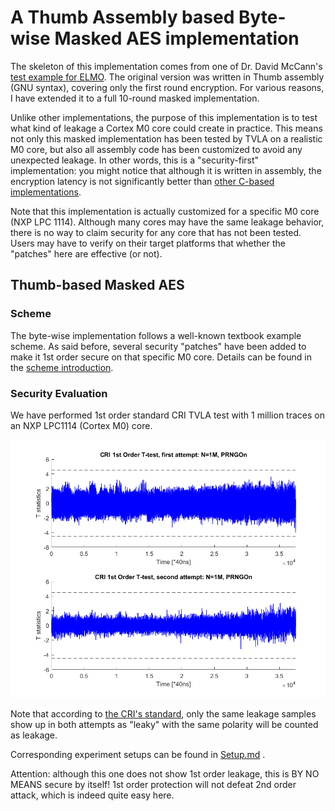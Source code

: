 # A Thumb Assembly based Byte-wise Masked AES implementation 
The skeleton of this implementation comes from one of Dr. David McCann's [test example for ELMO](https://github.com/bristol-sca/ELMO/tree/master/Examples/FixedvsRandom/MaskedAES_R1). The original version was written in Thumb assembly (GNU syntax), covering only the first round encryption. For various reasons, I have extended it to a full 10-round masked implementation.

Unlike other implementations, the purpose of this implementation is to test what kind of leakage a Cortex M0 core could create in practice. This means not only this masked implementation has been tested by TVLA on a realistic M0 core, but also all assembly code has been customized to avoid any unexpected leakage. In other words, this is a "security-first" implementation: you might notice that although it is written in assembly, the encryption latency is not significantly better than [other C-based implementations](https://github.com/gs1989/Masked-AES-Implementation/tree/master/Byte-Masked-AES). 

Note that this implementation is actually customized for a specific M0 core (NXP LPC 1114). Although many cores may have the same leakage behavior, there is no way to claim security for any core that has not been tested. Users may have to verify on their target platforms that whether the "patches" here are effective (or not).    

## Thumb-based Masked AES
### Scheme
The byte-wise implementation follows a well-known textbook example scheme. As said before, several security "patches" have been added to make it 1st order secure on that specific M0 core. Details can be found in the [scheme introduction](Scheme_Introduction.md).

### Security Evaluation
We have performed 1st order standard CRI TVLA test with 1 million traces on an NXP LPC1114 \(Cortex M0\) core. 

![Ttest results](TVLA-Test/Ttest.PNG) 

Note that according to [the CRI's standard](https://csrc.nist.gov/csrc/media/events/non-invasive-attack-testing-workshop/documents/08_goodwill.pdf), only the same leakage samples show up in both attempts as "leaky" with the same polarity will be counted as leakage.

Corresponding experiment setups can be found in [Setup.md](TVLA-Test/Setup.md) .

Attention: although this one does not show 1st order leakage, this is BY NO MEANS secure by itself! 1st order protection will not defeat 2nd order attack, which is indeed quite easy here.


